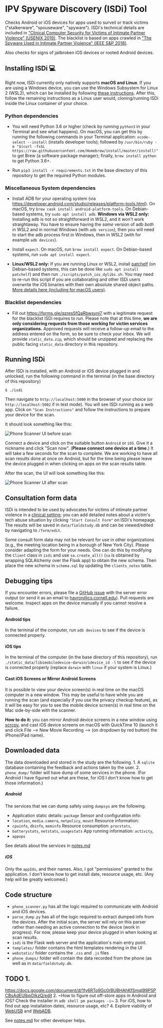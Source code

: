 # IPV Spyware Discovery (ISDi) Tool

Checks Android or iOS devices for apps used to surveil or track victims
("stalkerware", "spouseware", "spyware"). ISDi's technical details are included
in ["Clinical Computer Security for Victims of Intimate Partner Violence"
(USENIX 2019)](https://havron.dev/pubs/clinicalsec.pdf). The blacklist is based
on apps crawled in ["The Spyware Used in Intimate Partner Violence" (IEEE S&P 2018)](https://havron.dev/pubs/spyware.pdf).


Also checks for signs of jailbroken iOS devices or rooted Android devices.

## Installing ISDi :computer:

Right now, ISDi currently only natively supports **macOS and Linux**. If you are using a Windows device, you can use the Windows Subsystem for Linux 2
(WSL2), which can be installed by following [these instructions](https://docs.microsoft.com/en-us/windows/wsl/wsl2-install). After this,
follow the remaining instructions as a Linux user would, cloning/running 
ISDi inside the Linux container of your choice.

### Python dependencies
- You will need Python 3.6 or higher (check by running `python3` in your
Terminal and see what happens).  On macOS, you can get this by running the
following commands in your Terminal application: `xcode-select --install`
(installs developer tools); followed by `/usr/bin/ruby -e "$(curl -fsSL
https://raw.githubusercontent.com/Homebrew/install/master/install)"` to get
Brew (a software package manager); finally, `brew install python` to get Python
3.6+.

- Run `pip3 install -r
requirements.txt` in the base directory of this repository to get the required
Python modules.

### Miscellaneous System dependencies
- Install ADB for your operating system (via
https://developer.android.com/studio/releases/platform-tools.html). On
macOS, try `brew cask install android-platform-tools`. On Debian-based
systems, try `sudo apt install adb`. 
**Windows via WSL2 only:** Installing adb is not so straightforward in WSL2, and it won't work straightaway. You have to ensure having the *same* version of adb *both* in WSL2 and in normal Windows (with `adb version`), then you will need to start the adb process first in Windows, then in WSL2 (with for example `adb devices`).

- Install `expect`. On macOS, run `brew install expect`. On Debian-based
  systems, run `sudo apt install expect`.

- **Linux/WSL2 only:** If you are running Linux or WSL2, install
   [patchelf](https://nixos.org/patchelf.html) (on Debian-based systems, this
can be done like `sudo apt install patchelf`) and then run
`./scripts/patch_ios_dylibs.sh`. You may need to re-run this script if you are
collaborating and other ISDi users overwrite the iOS binaries with their own 
absolute shared object paths. [More details here (including for macOS users)](notes.md).

### Blacklist dependencies
- Fill out https://forms.gle/qzres5fQaRbwsyni7 with
a legitimate request for the blacklist ISDi requires to run. Please note that at this time, **we are only considering requests from those working for victim services organizations.** Approved requests will receive a follow-up email to the address entered on the form, so be sure to check your inbox. 
  We will provide `static_data.zip`, which should be unzipped and replacing the public facing
`static_data` directory in this repository.

## Running ISDi

After ISDi is installed, with an Android or iOS
device plugged in and unlocked, run the following command in the terminal (in
the base directory of this repository)

```$ ./isdi ```

Then navigate to `http://localhost:5000` in the browser of your choice (or `http://localhost:5002` if
in test mode). You will see ISDi running as a web app. Click on `"Scan Instructions"` and follow 
the instructions to prepare your device for the scan.

It should look something like this:

![Phone Scanner UI before scan](webstatic/ISDi_before_scan.png "Phone Scanner
UI before scan")

Connect a device and click on the suitable button `Android` or `iOS`. Give it a
nickname and click "Scan now". (**Please connect one device at a time.**) It
will take a few seconds for the scan to complete. We are working to have all
scan results done at once on Android, but for the time being please leave the
device plugged in when clicking on apps on the scan results table.

After the scan, the UI will look something like this:

![Phone Scanner UI after scan](webstatic/ISDi_after_scan.png "Phone Scanner
UI")

## Consultation form data 
ISDi is intended to be used by advocates for victims of intimate partner violence in 
a [clinical setting](https://havron.dev/pubs/clinicalsec.pdf); 
you can add detailed notes about a victim's tech abuse situation 
by clicking `"Start Consult Form"` on ISDi's homepage. The results
will be saved in `data/fieldstudy.db` and can be viewed/edited
by navigating to `/form/edit`.

Some consult form data may not be relevant for use in
other organizations (e.g., the meeting location being 
in a borough of New York City). Please consider adapting the form 
for your needs. One can do this by modifying the `Client` class in 
`isdi` and use `sa.create_all()` (`sa` is obtained by wrapping SQLAlchemy over 
the Flask app) to obtain the new
schema. Then place the new schema in `schema.sql` by updating the `clients_notes` table.

## Debugging tips 
If you encounter errors, please file a [GitHub issue](../../issues/) with the server error output 
(or send it as an email to <havron@cs.cornell.edu>). Pull requests are welcome.
Inspect apps on the device manually if you cannot resolve a failure.

#### Android tips 
In the terminal of the computer, run `adb devices` to see if
the device is connected properly.


#### iOS tips 
In the terminal of the computer (in the base directory of this repository), 
run `./static_data/libimobiledevice-darwin/idevice_id -l` to see if
the device is connected properly (replace `darwin` with `linux` if your system is Linux.)

#### Cast iOS Screens or Mirror Android Screens 
It is possible to view your
device screen(s) in real time on the macOS computer in a new window. This may
be useful to have while you are running the scan (and especially if you use the
privacy checkup feature), as it will be easy for you to see the mobile device
screen(s) in real time on the Mac side-by-side with the scanner.

**How to do it:** 
you can mirror Android device screens in a new window using
[scrcpy](https://github.com/Genymobile/scrcpy), and cast iOS device screens on
macOS with QuickTime 10 (launch it and click File --> New Movie Recording -->
(on dropdown by red button) the iPhone/iPad name).

## Downloaded data ## 
The data downloaded and stored in the study are the
following.  1. A `sqlite` database containing the feedback and actions taken by
the user.  2. `phone_dump/` folder will have dump of some services in the
phone.  (For Android I have figured out what are these, for iOS I don't know
how to get those information.)

##### Android 
The services that we can dump safely using `dumpsys` are the
following.
* Application static details: `package` Sensor and configuration info:
* `location`, `media.camera`, `netpolicy`, `mount` Resource information:
* `cpuinfo`, `dbinfo`, `meminfo` Resource consumption: `procstats`,
* `batterystats`, `netstats`, `usagestats` App running information: `activity`,
* `appops`

See details about the services in [notes.md](notes.md)

##### iOS 
Only the `appIds`, and their names. Also, I got "permissions" granted
to the application. I don't know how to get install date, resource usage, etc.
(Any help will be greatly welcomed.)


## Code structure  
* `phone_scanner.py` has all the logic required to communicate with Android and
  iOS devices.
* `parse_dump.py` has all of the logic required to extract dumped info from the
 devices. After the initial scan, the server will rely on this parser rather
 than needing an active connection to the device (work in progress). For now,
 please keep your device plugged in when looking at scan results.  
* `isdi` is the Flask web server and the application's main entry point.
* `templates/` folder contains the html templates rendering in the UI 
* `webstatic/` folder contains the `.css` and `.js` files
* `phone_dumps/` folder will contain the data recorded from the phone (as well as in 
`data/fieldstudy.db`.



## TODO 1.
https://docs.google.com/document/d/1fy6RTo9Gc0rBUBHAhKfSmqI99PSPCBsAdEUIbpGIkzQ/edit
2. ~How to figure out off-store apps in Android and iOS? Check the installer in
`adb shell pm packages -i`~ 3. For iOS, how to find out app installation dates,
resource usage, etc?  4. Explore viability of
[WebUSB](https://github.com/WICG/webusb) and
[WebADB](https://github.com/webadb/webadb.js).

See [notes.md](notes.md) for other developer helps.
